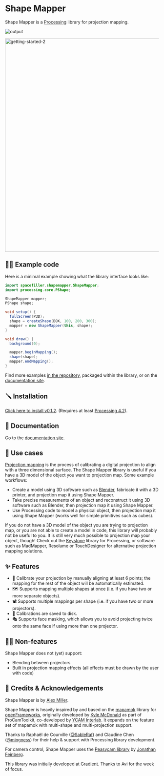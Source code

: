 # Shape Mapper

Shape Mapper is a [Processing](processing.org/) library for projection mapping.

![output](https://github.com/user-attachments/assets/af2e75f6-b4d0-4e52-bb8e-f2c5d644a5bc)

<img width="700" alt="getting-started-2" src="https://github.com/user-attachments/assets/0595fd10-d813-4704-8645-975ee4f563a4" />

## 👩‍💻  Example code

Here is a minimal example showing what the library interface looks like:

``` java
import spacefiller.shapemapper.ShapeMapper;
import processing.core.PShape;

ShapeMapper mapper;
PShape shape;

void setup() {
  fullScreen(P3D);
  shape = createShape(BOX, 100, 200, 300);
  mapper = new ShapeMapper(this, shape);
}

void draw() {
  background(0);

  mapper.beginMapping();
  shape(shape);
  mapper.endMapping();
}
```

Find more examples [in the repository](examples/), packaged within the library, or on the [documentation site](https://alexdmiller.github.io/shape-mapper/).

## 🪛  Installation

[Click here to install v0.1.2](pde://github.com/alexdmiller/shape-mapper/releases/download/v0.1.2/shapemapper.pdex). (Requires at least [Processing 4.2](processing.org/)).

## 📜  Documentation

Go to the [documentation site](https://alexdmiller.github.io/shape-mapper/).

## 💪  Use cases

[Projection mapping](https://en.wikipedia.org/wiki/Projection_mapping) is the process of calibrating a digital projection to align with a three dimensional surface. The Shape Mapper library is useful if you have a 3D model of the object you want to projection map. Some example workflows:

- Create a model using 3D software such as [Blender](https://www.blender.org/), fabricate it with a 3D printer, and projection map it using Shape Mapper.
- Take precise measurements of an object and reconstruct it using 3D software such as Blender, then projection map it using Shape Mapper.
- Use Processing code to model a physical object, then projection map it using Shape Mapper (works well for simple primitives such as cubes).

If you do not have a 3D model of the object you are trying to projection map, or you are not able to create a model in code, this library will probably not be useful to you. It is still very much possible to projection map your object, though! Check out the [Keystone](https://github.com/davidbouchard/keystone) library for Processing, or software such as MadMapper, Resolume or TouchDesigner for alternative projection mapping solutions.

## ✨  Features

- 🧮 Calibrate your projection by manually aligning at least 6 points; the mapping for the rest of the object will be automatically estimated.
- 🗺 Supports mapping multiple shapes at once (i.e. if you have two or more separate objects).
- 📽 Supports multiple mappings per shape (i.e. if you have two or more projectors).
- 💾 Calibrations are saved to disk.
- 🎭 Supports face masking, which allows you to avoid projecting twice onto the same face if using more than one projector.

## 🤷‍♂️  Non-features

Shape Mapper does not (yet) support:

- Blending between projectors
- Built in projection mapping effects (all effects must be drawn by the user with code)

## 🙏  Credits & Acknowledgements

Shape Mapper is by [Alex Miller](https://alexmiller.cv/).

Shape Mapper is heavily inspired by and based on the [mapamok](https://github.com/YCAMInterlab/mapamok) library for [openFrameworks](https://openframeworks.cc/), originally developed by [Kyle McDonald](https://kylemcdonald.net/) as part of ProCamToolkit, co-developed by [YCAM Interlab](https://www.ycam.jp/en/aboutus/interlab/). It expands on the feature set of mapamok with multi-shape and multi-projection support.

Thanks to Raphaël de Courville ([@SableRaf](https://github.com/SableRaf)) and Claudine Chen ([@mingness](https://github.com/mingness)) for their help & support with Processing library development.

For camera control, Shape Mapper uses the [Peasycam library](https://mrfeinberg.com/peasycam/) by [Jonathan Feinberg](https://mrfeinberg.com).

This library was initially developed at [Gradient](https://www.gradientretreat.com/). Thanks to Avi for the week of focus.
